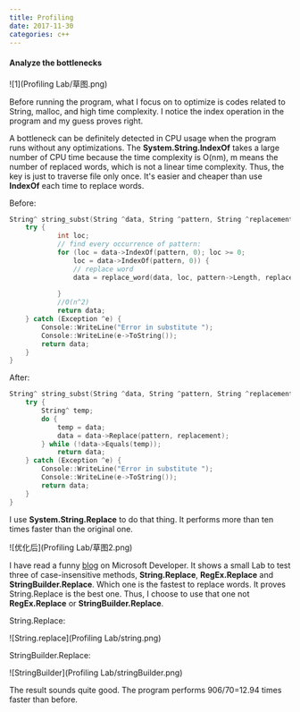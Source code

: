 ```yaml
---
title: Profiling
date: 2017-11-30
categories: c++
---
```




#### Analyze the bottlenecks

![1](Profiling Lab/草图.png)

Before running the program, what I focus on to optimize is codes related to String, malloc, and high time complexity. I notice the index operation in the program and my guess proves right.

<!--more-->

A bottleneck can be definitely detected in CPU usage when the program runs without any optimizations. The **System.String.IndexOf** takes a large number of CPU time because the time complexity is O(nm), m means the number of replaced words, which is not a linear time complexity. Thus, the key is just to traverse file only once. It's easier and cheaper than use **IndexOf** each time to replace words.

Before:

```c++
String^ string_subst(String ^data, String ^pattern, String ^replacement) {
	try {
			int loc;
			// find every occurrence of pattern:
			for (loc = data->IndexOf(pattern, 0); loc >= 0;
				loc = data->IndexOf(pattern, 0)) {
				// replace word
				data = replace_word(data, loc, pattern->Length, replacement);
              
			}
      		//O(n^2)
			return data;
	} catch (Exception ^e) {
		Console::WriteLine("Error in substitute ");
		Console::WriteLine(e->ToString());
		return data;
	}
}
```

After:

```c++
String^ string_subst(String ^data, String ^pattern, String ^replacement) {
	try {
		String^ temp;
		do {
			temp = data;
			data = data->Replace(pattern, replacement);
		} while (!data->Equals(temp));
			return data;
	} catch (Exception ^e) {
		Console::WriteLine("Error in substitute ");
		Console::WriteLine(e->ToString());
		return data;
	}
}
```

I use **System.String.Replace** to do that thing. It performs more than ten times faster than the original one. 

![优化后](Profiling Lab/草图2.png)

I have read a funny [blog](https://blogs.msdn.microsoft.com/debuggingtoolbox/2008/04/02/comparing-regex-replace-string-replace-and-stringbuilder-replace-which-has-better-performance/) on Microsoft Developer. It shows a small Lab to test three of case-insensitive methods, **String.Replace**, **RegEx.Replace** and **StringBuilder.Replace**. Which one is the fastest to replace words. It proves String.Replace is the best one. Thus, I choose to use that one not **RegEx.Replace** or **StringBuilder.Replace**.

String.Replace:

![String.replace](Profiling Lab/string.png)

StringBuilder.Replace:

![StringBuilder](Profiling Lab/stringBuilder.png)

The result sounds quite good. The program performs 906/70=12.94 times faster than before. 